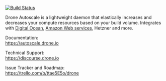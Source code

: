 [![Build Status](https://cloud.drone.io/api/badges/drone/autoscaler/status.svg)](https://cloud.drone.io/drone/autoscaler)

Drone Autoscale is a lightweight daemon that elastically increases and decreases your compute resources based on your build volume. Integrates with [Digital Ocean](https://m.do.co/c/00500d28741b), [Amazon Web services](http://autoscale.drone.io/intro/amazon/), Hetzner and more.

Documentation:<br/>
https://autoscale.drone.io

Technical Support:<br/>
https://discourse.drone.io

Issue Tracker and Roadmap:<br/>
https://trello.com/b/ttae5E5o/drone
